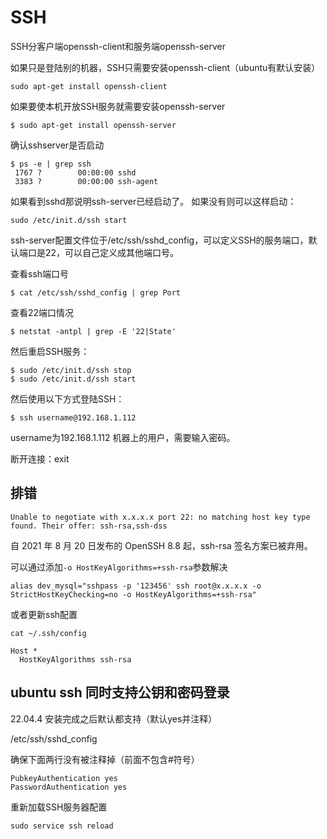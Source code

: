 # SSH

SSH分客户端openssh-client和服务端openssh-server

如果只是登陆别的机器，SSH只需要安装openssh-client（ubuntu有默认安装）
```
sudo apt-get install openssh-client
```

如果要使本机开放SSH服务就需要安装openssh-server
```
$ sudo apt-get install openssh-server
```

确认sshserver是否启动
```
$ ps -e | grep ssh
 1767 ?        00:00:00 sshd
 3383 ?        00:00:00 ssh-agent
```

如果看到sshd那说明ssh-server已经启动了。
如果没有则可以这样启动：
```
sudo /etc/init.d/ssh start
```

ssh-server配置文件位于/etc/ssh/sshd_config，可以定义SSH的服务端口，默认端口是22，可以自己定义成其他端口号。

查看ssh端口号
```
$ cat /etc/ssh/sshd_config | grep Port
```

查看22端口情况
```
$ netstat -antpl | grep -E '22|State'
```

然后重启SSH服务：
```
$ sudo /etc/init.d/ssh stop
$ sudo /etc/init.d/ssh start
```

然后使用以下方式登陆SSH：
```
$ ssh username@192.168.1.112
```
username为192.168.1.112 机器上的用户，需要输入密码。

断开连接：exit

## 排错

`Unable to negotiate with x.x.x.x port 22: no matching host key type found. Their offer: ssh-rsa,ssh-dss`

自 2021 年 8 月 20 日发布的 OpenSSH 8.8 起，ssh-rsa 签名方案已被弃用。

可以通过添加`-o HostKeyAlgorithms=+ssh-rsa`参数解决

```
alias dev_mysql="sshpass -p '123456' ssh root@x.x.x.x -o StrictHostKeyChecking=no -o HostKeyAlgorithms=+ssh-rsa"
```

或者更新ssh配置
```
cat ~/.ssh/config

Host *
  HostKeyAlgorithms ssh-rsa
```

## ubuntu ssh 同时支持公钥和密码登录

22.04.4 安装完成之后默认都支持（默认yes并注释）

/etc/ssh/sshd_config

确保下面两行没有被注释掉（前面不包含#符号）
```
PubkeyAuthentication yes
PasswordAuthentication yes
```

重新加载SSH服务器配置
```
sudo service ssh reload
```
